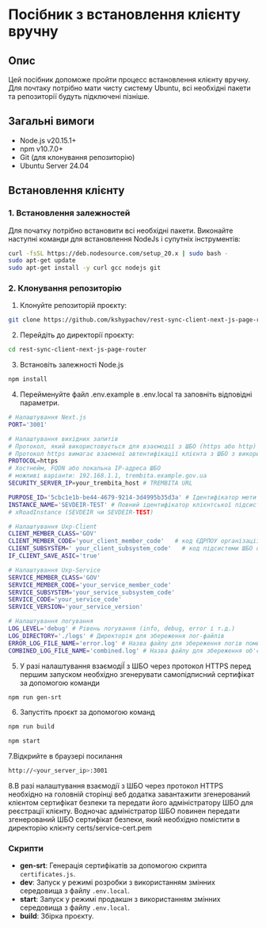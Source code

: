 # Посібник з встановлення клієнту вручну

## Опис
Цей посібник допоможе пройти процесс встановлення клієнту вручну. Для почтаку потрібно мати чисту систему Ubuntu,
всі необхідні пакети та репозиторії будуть підключені пізніше.

## Загальні вимоги

- Node.js v20.15.1+
- npm v10.7.0+
- Git (для клонування репозиторію)
- Ubuntu Server 24.04

## Встановлення клієнту
### 1. Встановлення залежностей
Для початку потрібно встановити всі необхідні пакети. Виконайте наступні команди для встановлення NodeJs і супутніх інструментів:

```bash
curl -fsSL https://deb.nodesource.com/setup_20.x | sudo bash - 
sudo apt-get update
sudo apt-get install -y curl gcc nodejs git
```

### 2. Клонування репозиторію
1. Клонуйте репозиторій проєкту:
```bash
git clone https://github.com/kshypachov/rest-sync-client-next-js-page-router.git
```

2.	Перейдіть до директорії проєкту:
```bash
cd rest-sync-client-next-js-page-router
```

3. Встановіть залежності Node.js
```bash
npm install
```

4. Перейменуйте файл .env.example в .env.local та заповніть відповідні параметри.

```bash
# Налаштування Next.js
PORT='3001'

# Налаштування вихідних запитів
# Протокол, який використовується для взаємодії з ШБО (https або http)
# Протокол https вимагає взаємної автентифікації клієнта з ШБО з використанням сертифікатів
PROTOCOL=https
# Хостнейм, FQDN або локальна IP-адреса ШБО
# можливі варіанти: 192.168.1.1, trembita.example.gov.ua
SECURITY_SERVER_IP=your_trembita_host # TREMBITA URL

PURPOSE_ID='5cbc1e1b-be44-4679-9214-3d4995b35d3a' # Ідентифікатор мети обробки персональних даних для взаємодії з сервісами, що використовують Підсистему моніторингу доступу до персональних даних системи Трембіта (ПМДПД). Може бути не заданим (закоментувати параметр), якщо обмін відбувається без використання цього ПМДПД.
INSTANCE_NAME='SEVDEIR-TEST' # Повний ідентифікатор клієнтської підсистеми Трембіти, що використовується для надсилання повідомлень-запитів
# xRoadInstance (SEVDEIR чи SEVDEIR-TEST)

# Налаштування Uxp-Client 
CLIENT_MEMBER_CLASS='GOV'
CLIENT_MEMBER_CODE='your_client_member_code'   # код ЄДРПОУ організації-клієнта
CLIENT_SUBSYSTEM=' your_client_subsystem_code'   # код підсистеми ШБО організації-клієнта, що буде використовуватись для запитів
IF_CLIENT_SAVE_ASIC='true'

# Налаштування Uxp-Service 
SERVICE_MEMBER_CLASS='GOV'
SERVICE_MEMBER_CODE='your_service_member_code'
SERVICE_SUBSYSTEM='your_service_subsystem_code'
SERVICE_CODE='your_service_code'
SERVICE_VERSION='your_service_version'

# Налаштування логування
LOG_LEVEL='debug' # Рівень логування (info, debug, error і т.д.)
LOG_DIRECTORY='./logs' # Директорія для збереження лог-файлів
ERROR_LOG_FILE_NAME='error.log' # Назва файлу для збереження логів помилок
COMBINED_LOG_FILE_NAME='combined.log' # Назва файлу для збереження об'єднаних логів
```

5. У разі налаштування взаємодіЇ з ШБО через протокол HTTPS перед першим запуском необхідно згенерувати самопідписний сертифікат за допомогою команди

  ```bash
  npm run gen-srt
  ```

6. Запустіть проєкт за допомогою команд

  ```bash
  npm run build
  ```

  ```bash
  npm start
  ```

7.Відкрийте в браузері посилання

  ```bash
  http://<your_server_ip>:3001
  ```

8.В разі налаштування взаємодії з ШБО через протокол HTTPS необхідно на головній сторінці веб додатка завантажити згенерований клієнтом сертифікат безпеки та передати його адміністратору ШБО для реєстрації клієнту. Водночас адміністратор ШБО повинен передати згенерований ШБО сертифікат безпеки, який необхідно помістити в директорію клієнту certs/service-cert.pem

### Скрипти

- **gen-srt**: Генерація сертифікатів за допомогою скрипта `certificates.js`.
- **dev**: Запуск у режимі розробки з використанням змінних середовища з файлу `.env.local`.
- **start**: Запуск у режимі продакшн з використанням змінних середовища з файлу `.env.local`.
- **build**: Збірка проєкту.